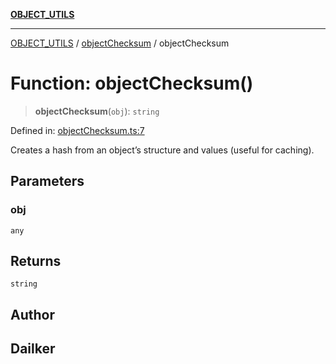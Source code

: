 [**OBJECT_UTILS**](../../README.md)

***

[OBJECT_UTILS](../../README.md) / [objectChecksum](../README.md) / objectChecksum

# Function: objectChecksum()

> **objectChecksum**(`obj`): `string`

Defined in: [objectChecksum.ts:7](https://github.com/dailker/everyutil/blob/fd2dd910f5fc45d6a6fda4227f10403d6a5baee7/src/object/objectChecksum.ts#L7)

Creates a hash from an object’s structure and values (useful for caching).

## Parameters

### obj

`any`

## Returns

`string`

## Author

## Dailker
